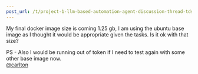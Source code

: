 ```yaml
---
post_url: /t/project-1-llm-based-automation-agent-discussion-thread-tds-jan-2025/164277/168
---
```

My final docker image size is coming 1.25 gb, I am using the ubuntu base image as I thought it would be appropriate given the tasks. Is it ok with that size?

PS - Also I would be running out of token if I need to test again with some other base image now.  
[@carlton](/u/carlton)